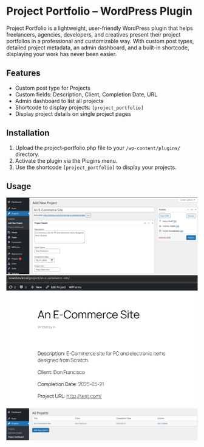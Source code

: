 # Project Portfolio – WordPress Plugin

Project Portfolio is a lightweight, user-friendly WordPress plugin that helps freelancers, agencies, developers, and creatives present their project portfolios in a professional and customizable way. With custom post types, detailed project metadata, an admin dashboard, and a built-in shortcode, displaying your work has never been easier.

## Features
- Custom post type for Projects
- Custom fields: Description, Client, Completion Date, URL
- Admin dashboard to list all projects
- Shortcode to display projects: `[project_portfolio]`
- Display project details on single project pages

## Installation
1. Upload the project-portfolio.php file to your `/wp-content/plugins/` directory.
2. Activate the plugin via the Plugins menu.
3. Use the shortcode `[project_portfolio]` to display your projects.

## Usage
![Image Alt Text](https://github.com/AhmedShaikh0/project-portfolio/blob/main/images/plugin-img.png)
![Image Alt Text](https://github.com/AhmedShaikh0/project-portfolio/blob/main/images/plugin-2.png)
![Image Alt Text](https://github.com/AhmedShaikh0/project-portfolio/blob/main/images/plugin-dashboard.png)

